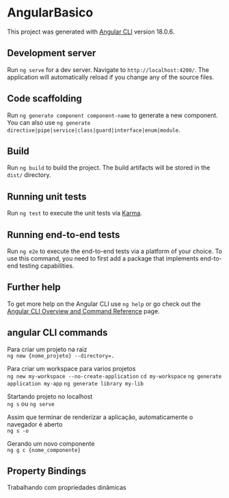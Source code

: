 # AngularBasico

This project was generated with [Angular CLI](https://github.com/angular/angular-cli) version 18.0.6.

## Development server

Run `ng serve` for a dev server. Navigate to `http://localhost:4200/`. The application will automatically reload if you change any of the source files.

## Code scaffolding

Run `ng generate component component-name` to generate a new component. You can also use `ng generate directive|pipe|service|class|guard|interface|enum|module`.

## Build

Run `ng build` to build the project. The build artifacts will be stored in the `dist/` directory.

## Running unit tests

Run `ng test` to execute the unit tests via [Karma](https://karma-runner.github.io).

## Running end-to-end tests

Run `ng e2e` to execute the end-to-end tests via a platform of your choice. To use this command, you need to first add a package that implements end-to-end testing capabilities.

## Further help

To get more help on the Angular CLI use `ng help` or go check out the [Angular CLI Overview and Command Reference](https://angular.dev/tools/cli) page.

## angular CLI commands
Para criar um projeto na raiz <br/>
`ng new {nome_projeto} --directory=.`

Para criar um workspace para varios projetos <br/>
`ng new my-workspace --no-create-application`
`cd my-workspace`
`ng generate application my-app`
`ng generate library my-lib`

Startando projeto no localhost <br/>
`ng s` ou `ng serve`

Assim que terminar de renderizar a aplicação, automaticamente o navegador é aberto <br/>
`ng s -o`

Gerando um novo componente <br/>
`ng g c {nome_componente}`

## Property Bindings
Trabalhando com propriedades dinâmicas
